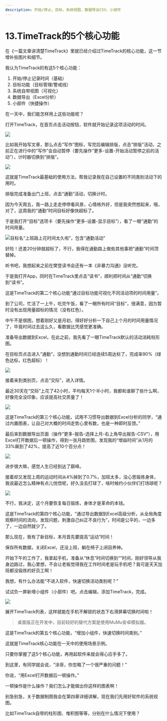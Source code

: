 ```yaml
---
description: 开始/停止，目标，系统视图，数据导出CSV，小部件
---
```


# 13.TimeTrack的5个核心功能

在《一篇文章讲清楚TimeTrack》里就已经介绍过TimeTrack的核心功能，这一节增补些图片和细节。

我认为TimeTrack的有这5个核心功能：

1. 开始/停止记录时间（基础）
2. 目标功能（目标管理/警戒线）
3. 系统自带视图（可视化）
4. 数据导出（Excel分析）
5. 小部件（快捷操作）

在一天中，我们能怎样用上这些功能呢？

打开TimeTrack，在首页点击活动按钮，软件就开始记录这项活动的时间。

![](../.gitbook/assets/img_.PNG)

比如我开始写文章，那么点击“写作”图标，写完后编辑排版，点击“排版”活动，之前正在进行中的“写作”会自动暂停（要先操作“更多-设置-开始活动暂停之前的活动”），计时器切换到“排版”。

![](../.gitbook/assets/img_2448.PNG)

这就是TimeTrack最基础的使用方法，帮我记录我在自己设置的不同类别活动下的用时。

排版完成准备出门上班，点击“通勤”活动，切换计时。

因为今天周五，我一路上走走停停看风景，心情格外好，但是我突然想起来，哦，对了，这周我的“通勤”时间目标好像快超标了。

于是我打开“目标”选项卡（要先操作“更多-设置-显示目标”），看了一眼“通勤”的时间用量。

![&#x76EE;&#x6807;&#x540D;&#x201C;&#x4E0A;&#x73ED;&#x8DEF;&#x4E0A;&#x82B1;&#x65F6;&#x95F4;&#x592A;&#x4E45;&#x5566;&#x201D;&#xFF0C;&#x5305;&#x542B;&#x201C;&#x901A;&#x52E4;&#x6D3B;&#x52A8;&#x201D;](../.gitbook/assets/qq-jie-tu-20190812202245.png)

好险！还差20分钟就超标了，不行，我得在通勤路上做些其他事把“通勤”时间顶替掉。

听书吧，我想起来之前在樊登读书会还有一本《非暴力沟通》没听完。

于是我打开App，同时在TimeTrack里点击“读书”，顺利把时间从“通勤”切换到“读书”。

这是TimeTrack的第二个核心功能“通过目标功能可视化不同活动项的时间用量”。

到了公司，忙活了一上午，吃完午饭，看了一眼所有时间“目标”，很满意，因为暂时没有出现用量超标的情况（没有红色）。

中午不是很困，想着刚好又是月初，得好好分析一下自己上个月的时间用量情况了，毕竟时间过去这么久，看数据比凭感觉更准确。

准备导出数据到Excel，在此之前，我先看了一眼TimeTrack默认的活动消耗柱形图。

在目标页点击进入“通勤”，没想到通勤时间已经连续5周达标了，完成率90%（绿色达标，红色超标）！

![](../.gitbook/assets/qq-tu-pian-20190828205912.png)

接着来到类别页，点击“交际”，进入详情。

最近30天在“交际”上花了42小时，平均每天1个半小时，我都和谁聊了些什么啊，好像完全没印象，应该提高社交质量了！

![](../.gitbook/assets/img_2451.PNG)

这是TimeTrack的第三个核心功能，试用不习惯导出数据到Excel分析的同学，“通过内置图表，让自己对大概的时间走势心里有数，也是一种即时反馈。”

最后来到数据导出页面（操作“更多-报告-选择上月-右上角导出报告-CSV”），用Excel打开数据后一顿操作，得到一张月趋势图，发现我的“增益时间”从1月的33%飙到了42%，提高了近10个百分点！

![](../.gitbook/assets/1557329016-1.jpg)

进步很大嘛，感觉人生已经到达了巅峰。

接着却又发现上周的运动时间从4%掉到了0.7%，加班太多，没心思锻炼身体，我说最近怎么精神有点儿恍惚呢，好久没去打球了，啥时候约小伙伴们打场球呢？

![](../.gitbook/assets/1557329089-1.jpg)

不行，我决定，这个月要恢复每日锻炼，身体才是革命的本钱。

这是TimeTrack的第四个核心功能，“通过导出数据到Excel高级分析，从全局角度观察时间的流向，发现问题，刺激自己纠正不良行为”，时间是公平的，一边多了，一边自然就少了。

那么现在，我有了新目标，本月首先要提高“运动”时间！

保存所有数据，关闭Excel，还没上班，躺在椅子上闭目养神。

开始下午的工作了，我拿起手机，准备从“休息”时间切换到“”时间，刚好领导从我身边路过，我心里想，不会让老板觉得我在工作时间老是玩手机吧？我可是天天加班都没锻炼的好员工啊！

我想，有什么办法能“不进入软件，快速切换活动类别呢？”

试试负一屏新增小组件（小部件）吧。点击编辑，添加TimeTrack，完成。

![](../.gitbook/assets/img_2453.PNG)

展开TimeTrack列表，这样就能在手机不解锁的状态下右滑屏幕切换时间啦！

> 桌面版正在开发中，目前较好的替代方案是使用MuMu安卓模拟器。

这是TimeTrack的第五个核心功能，“增加小组件，快速切换时间类别。”

这就是TimeTrack核心功能在一天中的使用场景示例。

只要你掌握了这5个核心功能，再用起软件来就会得心应手多了。

到这里，有同学就会说，“涂哥，你忽略了一个很严重的问题！”

你说，“用Excel打开数据后一顿操作。”

一顿操作是什么操作？我们怎么才能做出你这样的图表啊！

别急别急，关于数据制图我会在第四章详细讲解，现在我们先用好软件的系统视图。

比如TimeTrack自带的柱形图、堆积图等等，分别在什么情况下使用？

